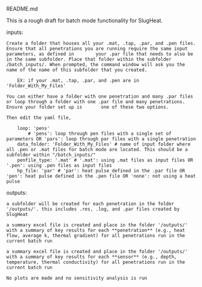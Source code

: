 README.md

This is a rough draft for batch mode functionality for SlugHeat.

inputs:
	
	Create a folder that houses all your .mat, .tap, .par, and .pen files. Ensure that all penetrations you are running require the same input parameters, as defined in 		your .par file that needs to also be in the same subfolder. Place that folder within the subfolder /batch_inputs/. When prompted, the command window will ask you the 		name of the name of this subfolder that you created.

		EX: if your .mat, .tap, .par, and .pen are in 'Folder_With_My_Files'

  	You can either have a folder with one penetration and many .par files or loop through a folder with one .par file and many penetrations. Ensure your folder set up is 		one of these two options. 

  	Then edit the yaml file, 

   		loop: 'pens' 
   			# 'pens': loop through pen files with a single set of parameters OR 'pars': loop through par files with a single penetration
		data_folder: 'Folder_With_My_Files' # name of input folder where all .pen or .mat files for batch mode are located. This should be a subfolder within "/batch_inputs/"
		penfile_type: '.mat' # '.mat': using .mat files as input files OR '.pen': using .pen files as input files
		hp_file: 'par' # 'par': heat pulse defined in the .par file OR 'pen': heat pulse defined in the .pen file OR 'none': not using a heat pulse

outputs:

	a subfolder will be created for each penetration in the folder '/outputs/'. this includes .res, .log, and .par files created by SlugHeat

	a summary excel file is created and place in the folder '/outputs/' with a summary of key results for each **penetration** (e.g., heat flow, average k, thermal gradient) for all penetrations run in the current batch run

	a summary excel file is created and place in the folder '/outputs/' with a summary of key results for each **sensor** (e.g., depth, temperature, thermal conductivity) for all penetrations run in the current batch run

	No plots are made and no sensitivity analysis is run
